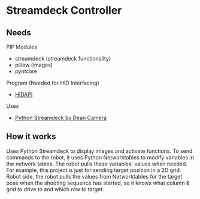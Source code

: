 # Streamdeck Controller

## Needs
PIP Modules
- streamdeck (streamdeck functionality)
- pillow (images)
- pyntcore

Program (Needed for HID Interfacing)
- [HIDAPI](https://github.com/libusb/hidapi)

Uses
- [Python Streamdeck by Dean Camera](https://github.com/abcminiuser/python-elgato-streamdeck)

## How it works
Uses Python Streamdeck to display images and activate functions. To send commands to the robot, it uses Python Networktables to modify variables in the network tables. The robot pulls these variables' values when needed. For example, this project is just for sending target position in a 2D grid. Robot side, the robot pulls the values from Networktables for the target pose when the shooting sequence has started, so it knows what column & grid to drive to and which row to target.
